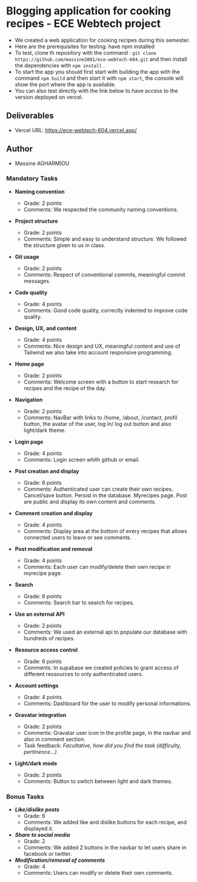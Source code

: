 # Blogging application for cooking recipes - ECE Webtech project

- We created a web application for cooking recipes during this semester. 
- Here are the prerequisites for testing: have npm installed
- To test, clone th repository with the command : ```git clone https://github.com/massine2001/ece-webtech-604.git``` and then install the dependencies with ```npm install``` .
- To start the app you should first start with building the app with the command ```npm build``` and then start it with ```npm start```, the console will show the port where the app is available.
- You can also test directly with the link below to have access to the version deployed on vercel.

## Deliverables 

- Vercel URL: https://ece-webtech-604.vercel.app/

## Author

- Massine AGHARMIOU

### Mandatory Tasks

* **Naming convention**
  * Grade: 2 points
  * Comments: We respected the community naming conventions.
* **Project structure**
  * Grade: 2 points
  * Comments: Simple and easy to understand structure. We followed the structure given to us in class.
* **Git usage**
  * Grade: 2 points
  * Comments: Respect of conventional commits, meaningful commit messages.
* **Code quality**
  * Grade: 4 points 
  * Comments: Good code quality, correctly indented to improve code quality.
* **Design, UX, and content**
  * Grade: 4 points
  * Comments: Nice design and UX, meaningful content and use of Tailwind we also take into account responsive programming.

* **Home page**
  * Grade: 2 points
  * Comments: Welcome screen with a button to start research for recipes and the recipe of the day.
* **Navigation**
  * Grade: 2 points
  * Comments: NavBar with links to /home, /about, /contact, profil button, the avatar of the user, log in/ log out button and also light/dark theme.
* **Login page**
  * Grade: 4 points
  * Comments: Login screen whith github or email.
* **Post creation and display**
  * Grade: 6 points
  * Comments: Authenticated user can create their own recipes. Cancel/save button. Persist in the database. Myrecipes page. Post are public and display its own content and comments.
* **Comment creation and display**
  * Grade: 4 points
  * Comments: Display area at the bottom of every recipes that allows connected users to leave or see comments.
* **Post modification and removal**
  * Grade: 4 points
  * Comments: Each user can modify/delete their own recipe in myrecipe page.
* **Search**
  * Grade: 6 points
  * Comments: Search bar to search for recipes.
* **Use an external API**
  * Grade: 2 points
  * Comments: We used an external api to populate our database with hundreds of recipes.
* **Resource access control**
  * Grade: 6 points
  * Comments: In supabase we created policies to grant access of different ressources to only authenticated users.
* **Account settings**
  * Grade: 4 points
  * Comments: Dashboard for the user to modify personal informations.
* **Gravatar integration**
  * Grade: 2 points
  * Comments: Gravatar user icon in the profile page, in the navbar and also in comment section.
  * Task feedback: *Facultative, how did you find the task (difficulty, pertinence...)*
* **Light/dark mode**
  * Grade: 2 points
  * Comments: Button to switch between light and dark themes.

### Bonus Tasks

* ***Like/dislike posts***   
  * Grade: 6
  * Comments: We added like and dislike buttons for each recipe, and displayed it.
* ***Share to social media***   
  * Grade: 2
  * Comments: We added 2 buttons in the navbar to let users share in facebook or twitter.
* ***Modification/removal of comments***   
  * Grade: 4
  * Comments: Users can modify or delete their own comments.

